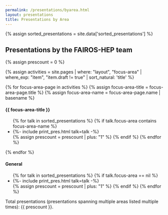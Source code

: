 ```yaml
---
permalink: /presentations/byarea.html
layout: presentations
title: Presentations by Area
---
```


{% assign sorted_presentations = site.data['sorted_presentations'] %}

<!--
  0     1       2      3       4          5           6          7            8
date | name | title | url | meeting | meetingurl | project | focus_area | institution
-->

<h2>Presentations by the FAIROS-HEP team</h2>
{% assign prescount = 0 %}

{% assign activities = site.pages | where: "layout", "focus-area" | where_exp: "item", "item.draft != true" | sort_natural: 'title' %}

{% for focus-area-page in activities %}
  {% assign focus-area-title = focus-area-page.title %}
  {% assign focus-area-name = focus-area-page.name | basename %}
  <h4>{{ focus-area-title }}</h4>
  <ul>
  {% for talk in sorted_presentations %}
    {% if talk.focus-area contains focus-area-name %}
      <li>
        {%- include print_pres.html talk=talk -%}
      </li>
      {% assign prescount = prescount | plus: "1" %}
    {% endif %}
  {% endfor %}
  </ul>
{% endfor %}


<h4>General</h4>
<ul>
{% for talk in sorted_presentations %}
  {% if talk.focus-area == nil %}
    <li>
      {%- include print_pres.html talk=talk -%}
    </li>
    {% assign prescount = prescount | plus: "1" %}
  {% endif %}
{% endfor %}
</ul>

Total presentations (presentations spanning multiple areas listed multiple times): {{ prescount }}.
